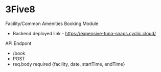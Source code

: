 # 3Five8
Facility/Common Amenities Booking Module 

- Backend deployed link - https://expensive-tuna-snaps.cyclic.cloud/

API Endpont
- /book
- POST
- req.body required {facility, date, startTime, endTime}
